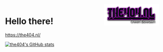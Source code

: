 <img align=right height="70" src="https://github.com/the404devs/the404devs/blob/master/404.png">
 

# Hello there!
https://the404.nl/

[![the404's GitHub stats](https://github-readme-stats.vercel.app/api?username=the404devs&show_icons=true&theme=material-palenight)](https://github.com/anuraghazra/github-readme-stats)
